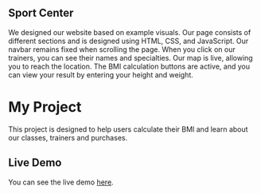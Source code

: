## Sport Center
We designed our website based on example visuals. Our page consists of different sections and is designed using HTML, CSS, and JavaScript. Our navbar remains fixed when scrolling the page. When you click on our trainers, you can see their names and specialties. Our map is live, allowing you to reach the location. The BMI calculation buttons are active, and you can view your result by entering your height and weight.

# My Project

This project is designed to help users calculate their BMI and learn about our classes, trainers and purchases.

## Live Demo
You can see the live demo [here](https://magenta-moxie-962a83.netlify.app).